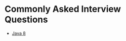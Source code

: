 # Commonly Asked Interview Questions

- [Java 8](https://github.com/OmkarShivadekar/interview_prep/blob/master/Java%208.md)

